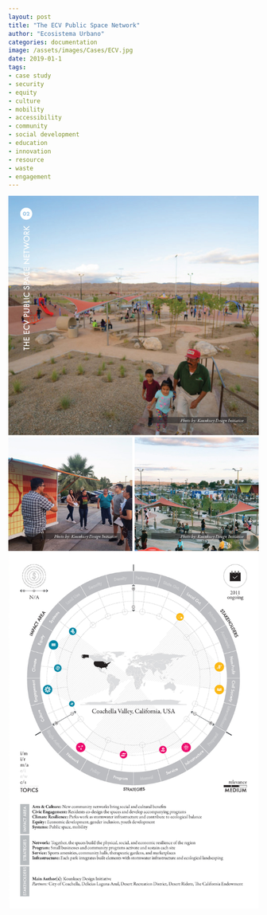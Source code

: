 ```yaml
---
layout: post
title: "The ECV Public Space Network"
author: "Ecosistema Urbano"
categories: documentation
image: /assets/images/Cases/ECV.jpg
date: 2019-01-1
tags:
- case study
- security
- equity
- culture
- mobility
- accessibility
- community
- social development
- education
- innovation
- resource
- waste
- engagement
---
```


![ECV0](/assets/images/Cases/ECV0.jpg)
![ECV1](/assets/images/Cases/ECV1.jpg)
